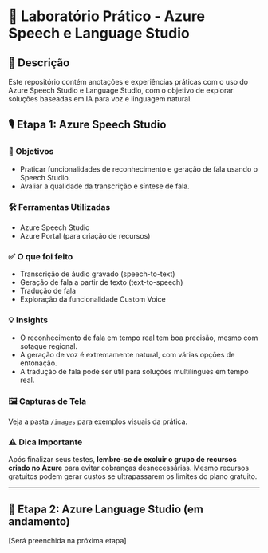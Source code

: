 # 🧪 Laboratório Prático - Azure Speech e Language Studio

## 📝 Descrição
Este repositório contém anotações e experiências práticas com o uso do Azure Speech Studio e Language Studio, com o objetivo de explorar soluções baseadas em IA para voz e linguagem natural.

## 🎙️ Etapa 1: Azure Speech Studio

### 🎯 Objetivos
- Praticar funcionalidades de reconhecimento e geração de fala usando o Speech Studio.
- Avaliar a qualidade da transcrição e síntese de fala.

### 🛠️ Ferramentas Utilizadas
- Azure Speech Studio
- Azure Portal (para criação de recursos)

### ✅ O que foi feito
- Transcrição de áudio gravado (speech-to-text)
- Geração de fala a partir de texto (text-to-speech)
- Tradução de fala
- Exploração da funcionalidade Custom Voice

### 💡 Insights
- O reconhecimento de fala em tempo real tem boa precisão, mesmo com sotaque regional.
- A geração de voz é extremamente natural, com várias opções de entonação.
- A tradução de fala pode ser útil para soluções multilíngues em tempo real.

### 🖼️ Capturas de Tela
Veja a pasta `/images` para exemplos visuais da prática.

### ⚠️ Dica Importante
Após finalizar seus testes, **lembre-se de excluir o grupo de recursos criado no Azure** para evitar cobranças desnecessárias. Mesmo recursos gratuitos podem gerar custos se ultrapassarem os limites do plano gratuito.

---

## 🧠 Etapa 2: Azure Language Studio (em andamento)
[Será preenchida na próxima etapa]
